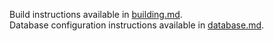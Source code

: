 Build instructions available in [building.md](docs/building.md).  
Database configuration instructions available in [database.md](docs/database.md).
